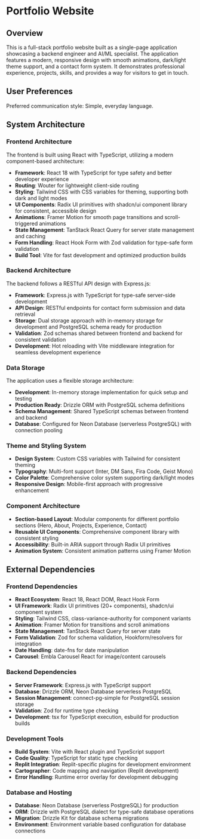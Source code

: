 # Portfolio Website

## Overview

This is a full-stack portfolio website built as a single-page application showcasing a backend engineer and AI/ML specialist. The application features a modern, responsive design with smooth animations, dark/light theme support, and a contact form system. It demonstrates professional experience, projects, skills, and provides a way for visitors to get in touch.

## User Preferences

Preferred communication style: Simple, everyday language.

## System Architecture

### Frontend Architecture
The frontend is built using React with TypeScript, utilizing a modern component-based architecture:

- **Framework**: React 18 with TypeScript for type safety and better developer experience
- **Routing**: Wouter for lightweight client-side routing
- **Styling**: Tailwind CSS with CSS variables for theming, supporting both dark and light modes
- **UI Components**: Radix UI primitives with shadcn/ui component library for consistent, accessible design
- **Animations**: Framer Motion for smooth page transitions and scroll-triggered animations
- **State Management**: TanStack React Query for server state management and caching
- **Form Handling**: React Hook Form with Zod validation for type-safe form validation
- **Build Tool**: Vite for fast development and optimized production builds

### Backend Architecture
The backend follows a RESTful API design with Express.js:

- **Framework**: Express.js with TypeScript for type-safe server-side development
- **API Design**: RESTful endpoints for contact form submission and data retrieval
- **Storage**: Dual storage approach with in-memory storage for development and PostgreSQL schema ready for production
- **Validation**: Zod schemas shared between frontend and backend for consistent validation
- **Development**: Hot reloading with Vite middleware integration for seamless development experience

### Data Storage
The application uses a flexible storage architecture:

- **Development**: In-memory storage implementation for quick setup and testing
- **Production Ready**: Drizzle ORM with PostgreSQL schema definitions
- **Schema Management**: Shared TypeScript schemas between frontend and backend
- **Database**: Configured for Neon Database (serverless PostgreSQL) with connection pooling

### Theme and Styling System
- **Design System**: Custom CSS variables with Tailwind for consistent theming
- **Typography**: Multi-font support (Inter, DM Sans, Fira Code, Geist Mono)
- **Color Palette**: Comprehensive color system supporting dark/light modes
- **Responsive Design**: Mobile-first approach with progressive enhancement

### Component Architecture
- **Section-based Layout**: Modular components for different portfolio sections (Hero, About, Projects, Experience, Contact)
- **Reusable UI Components**: Comprehensive component library with consistent styling
- **Accessibility**: Built-in ARIA support through Radix UI primitives
- **Animation System**: Consistent animation patterns using Framer Motion

## External Dependencies

### Frontend Dependencies
- **React Ecosystem**: React 18, React DOM, React Hook Form
- **UI Framework**: Radix UI primitives (20+ components), shadcn/ui component system
- **Styling**: Tailwind CSS, class-variance-authority for component variants
- **Animation**: Framer Motion for transitions and scroll animations
- **State Management**: TanStack React Query for server state
- **Form Validation**: Zod for schema validation, Hookform/resolvers for integration
- **Date Handling**: date-fns for date manipulation
- **Carousel**: Embla Carousel React for image/content carousels

### Backend Dependencies
- **Server Framework**: Express.js with TypeScript support
- **Database**: Drizzle ORM, Neon Database serverless PostgreSQL
- **Session Management**: connect-pg-simple for PostgreSQL session storage
- **Validation**: Zod for runtime type checking
- **Development**: tsx for TypeScript execution, esbuild for production builds

### Development Tools
- **Build System**: Vite with React plugin and TypeScript support
- **Code Quality**: TypeScript for static type checking
- **Replit Integration**: Replit-specific plugins for development environment
- **Cartographer**: Code mapping and navigation (Replit development)
- **Error Handling**: Runtime error overlay for development debugging

### Database and Hosting
- **Database**: Neon Database (serverless PostgreSQL) for production
- **ORM**: Drizzle with PostgreSQL dialect for type-safe database operations
- **Migration**: Drizzle Kit for database schema migrations
- **Environment**: Environment variable based configuration for database connections